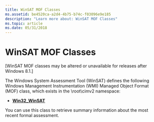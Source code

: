 ```yaml
---
title: WinSAT MOF Classes
ms.assetid: be4520ca-a2d4-4b75-b74c-f03096e9e185
description: "Learn more about: WinSAT MOF Classes"
ms.topic: article
ms.date: 05/31/2018
---
```


# WinSAT MOF Classes

\[WinSAT MOF classes may be altered or unavailable for releases after Windows 8.1.\]

The Windows System Assessment Tool (WinSAT) defines the following Windows Management Instrumentation (WMI) Managed Object Format (MOF) class, which exists in the \\root\\cimv2 namespace:

-   [**Win32\_WinSAT**](win32-winsat.md)

You can use this class to retrieve summary information about the most recent formal assessment.

 

 




